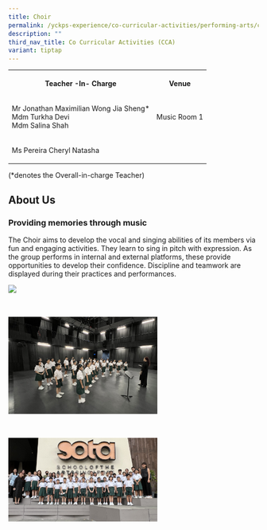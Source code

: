 ```yaml
---
title: Choir
permalink: /yckps-experience/co-curricular-activities/performing-arts/choir/
description: ""
third_nav_title: Co Curricular Activities (CCA)
variant: tiptap
---
```

<table style="minWidth: 50px">
<colgroup>
<col>
<col>
</colgroup>
<tbody>
<tr>
<th rowspan="1" colspan="1">
<p>Teacher -In- Charge</p>
</th>
<th rowspan="1" colspan="1">
<p>Venue</p>
</th>
</tr>
<tr>
<td rowspan="1" colspan="1">
<p>Mr Jonathan Maximilian Wong Jia Sheng*
<br>Mdm Turkha Devi
<br>Mdm Salina Shah</p>
</td>
<td rowspan="1" colspan="1">
<p>Music Room 1</p>
</td>
</tr>
<tr>
<td rowspan="1" colspan="1">
<p>Ms Pereira Cheryl Natasha</p>
</td>
<td rowspan="1" colspan="1">
<p></p>
</td>
</tr>
</tbody>
</table>
<p>(*denotes the Overall-in-charge Teacher)&nbsp;</p>
<h2>About Us</h2>
<h3><strong>Providing memories through music</strong></h3>
<p>The Choir aims to develop the vocal and singing abilities of its members
via fun and engaging activities. They learn to sing in pitch with expression.
As the group performs in internal and external platforms, these provide
opportunities to develop their confidence. Discipline and teamwork are
displayed during their practices and performances.</p>
<div class="isomer-image-wrapper">
<img style="width:300px;height:auto;" height="auto" width="100%" src="/images/2023/CCA/choir%202%20-%20yu%20xin%20stella.jpg">
</div>
<p>
<br>
</p>
<div class="isomer-image-wrapper">
<img style="width:300px;height:auto;" height="auto" width="100%" src="/images/2023/CCA/choir%203%20-%20yu%20xin%20stella.jpg">
</div>
<p>
<br>
</p>
<div class="isomer-image-wrapper">
<img style="width:300px;height:auto;" height="auto" width="100%" src="/images/2023/CCA/choir%204%20-%20yu%20xin%20stella.jpg">
</div>
<p></p>